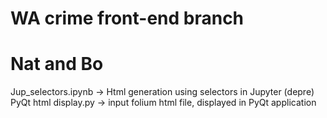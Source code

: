 # WA crime front-end branch
# Nat and Bo

Jup_selectors.ipynb -> Html generation using selectors in Jupyter (depre)\
PyQt html display.py -> input folium html file, displayed in PyQt application
